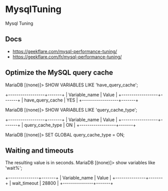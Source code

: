 # MysqlTuning
Mysql Tuning


## Docs
- https://geekflare.com/mysql-performance-tuning/
- https://geekflare.com/fr/mysql-performance-tuning/


## Optimize the MySQL query cache

MariaDB [(none)]> SHOW VARIABLES LIKE 'have_query_cache';

+------------------+-------+
| Variable_name    | Value |
+------------------+-------+
| have_query_cache | YES   |
+------------------+-------+


MariaDB [(none)]> SHOW VARIABLES LIKE 'query_cache_type';

+------------------+-------+
| Variable_name    | Value |
+------------------+-------+
| query_cache_type | ON    |
+------------------+-------+


MariaDB [(none)]> SET GLOBAL query_cache_type = ON;



## Waiting and timeouts

The resulting value is in seconds.
MariaDB [(none)]> show variables like 'wait%';

+---------------+-------+
| Variable_name | Value |
+---------------+-------+
| wait_timeout  | 28800 |
+---------------+-------+
